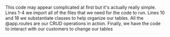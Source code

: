 This code may appear complicated at first but it's actually really simple. Lines 1-4 we import all of the files that we need for the code to run. Lines 10 and 18 we substantiate classes to help organize our tables. All the @app.routes are our CRUD operations in action. Finally, we have the code to interact with our customers to change our tables